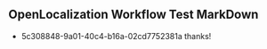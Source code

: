 ## OpenLocalization Workflow Test MarkDown
* 5c308848-9a01-40c4-b16a-02cd7752381a 
thanks!<!--HONumber=Mar16_HO3-->

